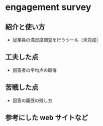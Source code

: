 # engagement survey


## 紹介と使い方
  - 従業員の満足度調査を行うツール（未完成）

## 工夫した点

  - 回答者の平均点の取得

## 苦戦した点

  - 回答の履歴の残し方

## 参考にした web サイトなど